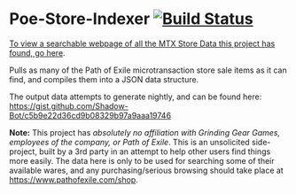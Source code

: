 # Poe-Store-Indexer [![Build Status](https://travis-ci.com/shadowmoose/PoE-Store-Indexer.svg?branch=master)](https://travis-ci.com/shadowmoose/PoE-Store-Indexer)
[To view a searchable webpage of all the MTX Store Data this project has found, go here](https://store.poe.farm/).

Pulls as many of the Path of Exile microtransaction store sale items as it can find, and compiles them into a JSON data structure.

The output data attempts to generate nightly, and can be found here: https://gist.github.com/Shadow-Bot/c5b9e22d36cd9b08329b97a9aaa19746

**Note:** This project has *absolutely no affiliation with Grinding Gear Games, employees of the company, or Path of Exile*. This is an unsolicited side-project, built by a 3rd party in an attempt to help other users find things more easily. The data here is only to be used for searching some of their available wares, and any purchasing/serious browsing should take place at https://www.pathofexile.com/shop.
